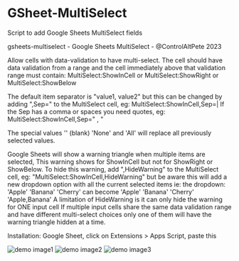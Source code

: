 # GSheet-MultiSelect
Script to add Google Sheets MultiSelect fields

gsheets-multiselect - Google Sheets MultiSelect - @ControlAltPete 2023

Allow cells with data-validation to have multi-select.
The cell should have data validation from a range and 
the cell immediately above that validation range must contain:
MultiSelect:ShowInCell or MultiSelect:ShowRight or MultiSelect:ShowBelow

The default item separator is "value1, value2" but this can be changed
by adding ",Sep=" to the MultiSelect cell, eg: MultiSelect:ShowInCell,Sep=|
If the Sep has a comma or spaces you need quotes, eg: MultiSelect:ShowInCell,Sep=" , "

The special values '' (blank) 'None' and 'All' will replace all previously selected values.

Google Sheets will show a warning triangle when multiple items are selected,
This warning shows for ShowInCell but not for ShowRight or ShowBelow.
To hide this warning, add ",HideWarning" to the MultiSelect cell, eg: "MultiSelect:ShowInCell,HideWarning"
but be aware this will add a new dropdown option with all the current selected items
ie: the dropdown: 'Apple' 'Banana' 'Cherry' can become 'Apple' 'Banana' 'Cherry' 'Apple,Banana'
A limitation of HideWarning is it can only hide the warning for ONE input cell
If multiple input cells share the same data validation range and have different multi-select choices
only one of them will have the warning triangle hidden at a time.

Installation: Google Sheet, click on Extensions > Apps Script, paste this

![demo image1](demoimage1.png?raw=true "Demo image1")
![demo image2](demoimage2.png?raw=true "Demo image2")
![demo image3](demoimage3.png?raw=true "Demo image3")
